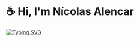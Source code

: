 # ☕ Hi, I'm Nícolas Alencar

<p align="left">
  <a href="https://git.io/typing-svg">
    <img src="https://readme-typing-svg.demolab.com?font=Fira+Code&pause=1000&color=775FF7&random=false&width=500&height=45&lines=A+Graduating+ADS+Studant;An+Systems+Developer+in+continuous+learning;A+cybersecurity+pprentice+in+love+with+pentesting;A+Life+long+studant" alt="Typing SVG" /></a>
</p>